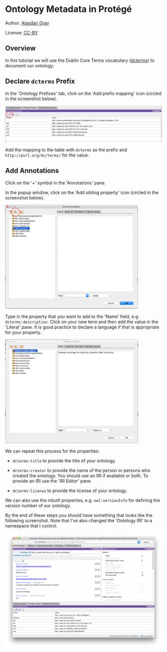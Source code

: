 # Ontology Metadata in Protégé

Author: [Alasdair Gray](http://orcid.org/0000-0002-5711-4872)

License: [CC-BY](https://creativecommons.org/licenses/by/4.0/)

## Overview

In this tutorial we will use the Dublin Core Terms vocabulary ([dcterms](http://purl.org/dc/terms/)) to document our ontology.

## Declare `dcterms` Prefix

In the 'Ontology Prefixes' tab, click on the 'Add prefix mapping' icon (circled in the screenshot below).

<img src="addPrefixMapping.png" alt="addPrefixMapping" />

Add the mapping to the table with `dcterms` as the prefix and `http://purl.org/dc/terms/` for the value.

## Add Annotations

Click on the '+' symbol in the 'Annotations' pane.

In the popup window, click on the 'Add sibling property' icon (circled in the screenshot below).

<img src="addSiblingProperty.png" alt="addSiblingProperty" style="zoom: 50%;" />

Type in the property that you want to add to the 'Name' field, e.g. `dcterms:description`. Click on your new term and then add the value in the 'Literal' pane. It is good practice to declare a language if that is appropriate for your property.

<img src="addingDescriptionAnnotation.png" alt="addingDescriptionAnnotation" style="zoom: 50%;" />

We can repeat this process for the properties:

- `dcterms:title` to provide the title of your ontology.

- `dcterms:creator` to provide the name of the person or persons who created the ontology. You should use an IRI if available or both. To provide an IRI use the 'IRI Editor' pane.

- `dcterms:license` to provide the license of your ontology.

We can also use the inbuilt properties, e.g. `owl:versionInfo` for defining the version number of our ontology.

By the end of these steps you should have something that looks like the following screenshot. Note that I've also changed the 'Ontology IRI' to a namespace that I control.

<img src="ontologyMetadata.png" alt="ontologyMetadata" />